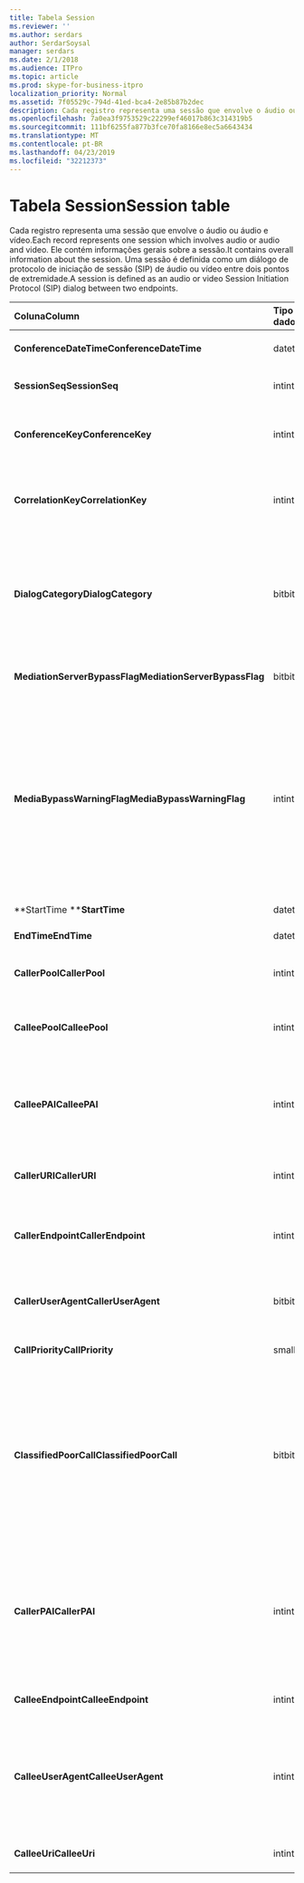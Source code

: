 ```yaml
---
title: Tabela Session
ms.reviewer: ''
ms.author: serdars
author: SerdarSoysal
manager: serdars
ms.date: 2/1/2018
ms.audience: ITPro
ms.topic: article
ms.prod: skype-for-business-itpro
localization_priority: Normal
ms.assetid: 7f05529c-794d-41ed-bca4-2e85b87b2dec
description: Cada registro representa uma sessão que envolve o áudio ou áudio e vídeo. Ele contém informações gerais sobre a sessão. Uma sessão é definida como um diálogo de protocolo de iniciação de sessão (SIP) de áudio ou vídeo entre dois pontos de extremidade.
ms.openlocfilehash: 7a0ea3f9753529c22299ef46017b863c314319b5
ms.sourcegitcommit: 111bf6255fa877b3fce70fa8166e8ec5a6643434
ms.translationtype: MT
ms.contentlocale: pt-BR
ms.lasthandoff: 04/23/2019
ms.locfileid: "32212373"
---
```

# <a name="session-table"></a><span data-ttu-id="9d25c-105">Tabela Session</span><span class="sxs-lookup"><span data-stu-id="9d25c-105">Session table</span></span>
 
<span data-ttu-id="9d25c-106">Cada registro representa uma sessão que envolve o áudio ou áudio e vídeo.</span><span class="sxs-lookup"><span data-stu-id="9d25c-106">Each record represents one session which involves audio or audio and video.</span></span> <span data-ttu-id="9d25c-107">Ele contém informações gerais sobre a sessão.</span><span class="sxs-lookup"><span data-stu-id="9d25c-107">It contains overall information about the session.</span></span> <span data-ttu-id="9d25c-108">Uma sessão é definida como um diálogo de protocolo de iniciação de sessão (SIP) de áudio ou vídeo entre dois pontos de extremidade.</span><span class="sxs-lookup"><span data-stu-id="9d25c-108">A session is defined as an audio or video Session Initiation Protocol (SIP) dialog between two endpoints.</span></span>
  
|<span data-ttu-id="9d25c-109">**Coluna**</span><span class="sxs-lookup"><span data-stu-id="9d25c-109">**Column**</span></span>|<span data-ttu-id="9d25c-110">**Tipo de dados**</span><span class="sxs-lookup"><span data-stu-id="9d25c-110">**Data Type**</span></span>|<span data-ttu-id="9d25c-111">**Chave/índice**</span><span class="sxs-lookup"><span data-stu-id="9d25c-111">**Key/Index**</span></span>|<span data-ttu-id="9d25c-112">**Detalhes**</span><span class="sxs-lookup"><span data-stu-id="9d25c-112">**Details**</span></span>|
|:-----|:-----|:-----|:-----|
|<span data-ttu-id="9d25c-113">**ConferenceDateTime**</span><span class="sxs-lookup"><span data-stu-id="9d25c-113">**ConferenceDateTime**</span></span> <br/> |<span data-ttu-id="9d25c-114">datetime</span><span class="sxs-lookup"><span data-stu-id="9d25c-114">datetime</span></span>  <br/> |<span data-ttu-id="9d25c-115">Primária</span><span class="sxs-lookup"><span data-stu-id="9d25c-115">Primary</span></span>  <br/> |<span data-ttu-id="9d25c-116">Referenciado pela [Dialog table](dialog.md).</span><span class="sxs-lookup"><span data-stu-id="9d25c-116">Referenced from the [Dialog table](dialog.md).</span></span>  <br/> |
|<span data-ttu-id="9d25c-117">**SessionSeq**</span><span class="sxs-lookup"><span data-stu-id="9d25c-117">**SessionSeq**</span></span> <br/> |<span data-ttu-id="9d25c-118">int</span><span class="sxs-lookup"><span data-stu-id="9d25c-118">int</span></span>  <br/> |<span data-ttu-id="9d25c-119">Primária</span><span class="sxs-lookup"><span data-stu-id="9d25c-119">Primary</span></span>  <br/> |<span data-ttu-id="9d25c-120">Referenciado pela [Dialog table](dialog.md).</span><span class="sxs-lookup"><span data-stu-id="9d25c-120">Referenced from the [Dialog table](dialog.md).</span></span>  <br/> |
|<span data-ttu-id="9d25c-121">**ConferenceKey**</span><span class="sxs-lookup"><span data-stu-id="9d25c-121">**ConferenceKey**</span></span> <br/> |<span data-ttu-id="9d25c-122">int</span><span class="sxs-lookup"><span data-stu-id="9d25c-122">int</span></span>  <br/> |<span data-ttu-id="9d25c-123">Externa</span><span class="sxs-lookup"><span data-stu-id="9d25c-123">Foreign</span></span>  <br/> |<span data-ttu-id="9d25c-124">Chave de conferência.</span><span class="sxs-lookup"><span data-stu-id="9d25c-124">Conference key.</span></span> <span data-ttu-id="9d25c-125">Referenciado da [tabela de conferência](conference.md).</span><span class="sxs-lookup"><span data-stu-id="9d25c-125">Referenced from the [Conference table](conference.md).</span></span>  <br/> |
|<span data-ttu-id="9d25c-126">**CorrelationKey**</span><span class="sxs-lookup"><span data-stu-id="9d25c-126">**CorrelationKey**</span></span> <br/> |<span data-ttu-id="9d25c-127">int</span><span class="sxs-lookup"><span data-stu-id="9d25c-127">int</span></span>  <br/> |<span data-ttu-id="9d25c-128">Externa</span><span class="sxs-lookup"><span data-stu-id="9d25c-128">Foreign</span></span>  <br/> |<span data-ttu-id="9d25c-129">Chave de correlação.</span><span class="sxs-lookup"><span data-stu-id="9d25c-129">Correlation key.</span></span> <span data-ttu-id="9d25c-130">Referenciado da [tabela SessionCorrelation](sessioncorrelation.md).</span><span class="sxs-lookup"><span data-stu-id="9d25c-130">Referenced from the [SessionCorrelation table](sessioncorrelation.md).</span></span>  <br/> |
|<span data-ttu-id="9d25c-131">**DialogCategory**</span><span class="sxs-lookup"><span data-stu-id="9d25c-131">**DialogCategory**</span></span> <br/> |<span data-ttu-id="9d25c-132">bit</span><span class="sxs-lookup"><span data-stu-id="9d25c-132">bit</span></span>  <br/> | <br/> |<span data-ttu-id="9d25c-133">Categoria do diálogo; 0 é Skype para Business Server para a perna do servidor de mediação; 1 é o servidor de mediação para o trecho de gateway PSTN.</span><span class="sxs-lookup"><span data-stu-id="9d25c-133">Dialog category; 0 is Skype for Business Server to Mediation Server leg; 1 is Mediation Server to PSTN gateway leg.</span></span>  <br/> |
|<span data-ttu-id="9d25c-134">**MediationServerBypassFlag**</span><span class="sxs-lookup"><span data-stu-id="9d25c-134">**MediationServerBypassFlag**</span></span> <br/> |<span data-ttu-id="9d25c-135">bit</span><span class="sxs-lookup"><span data-stu-id="9d25c-135">bit</span></span>  <br/> ||<span data-ttu-id="9d25c-136">Sinalizador que indica se a chamada foi ignorada ou não.</span><span class="sxs-lookup"><span data-stu-id="9d25c-136">Flag indicating if the call was bypassed or not.</span></span>  <br/> |
|<span data-ttu-id="9d25c-137">**MediaBypassWarningFlag**</span><span class="sxs-lookup"><span data-stu-id="9d25c-137">**MediaBypassWarningFlag**</span></span> <br/> |<span data-ttu-id="9d25c-138">int</span><span class="sxs-lookup"><span data-stu-id="9d25c-138">int</span></span>  <br/> ||<span data-ttu-id="9d25c-139">Este campo, se presente, indica por que uma chamada não foi ignorada, mesmo se o desvio de correspondem de IDs.</span><span class="sxs-lookup"><span data-stu-id="9d25c-139">This field, if present, indicates why a call was not bypassed even if the bypass IDs matched.</span></span> <span data-ttu-id="9d25c-140">Skype para Business Server, somente um valor é definido.</span><span class="sxs-lookup"><span data-stu-id="9d25c-140">For Skype for Business Server, only one value is defined.</span></span>  <br/> <span data-ttu-id="9d25c-141">0x0001 - ID de desvio desconhecida adaptador de rede padrão.</span><span class="sxs-lookup"><span data-stu-id="9d25c-141">0x0001 - Unknown bypass ID for Default network adapter.</span></span>  <br/> |
|<span data-ttu-id="9d25c-142">**StartTime **</span><span class="sxs-lookup"><span data-stu-id="9d25c-142">**StartTime**</span></span> <br/> |<span data-ttu-id="9d25c-143">datetime</span><span class="sxs-lookup"><span data-stu-id="9d25c-143">datetime</span></span>  <br/> | <br/> |<span data-ttu-id="9d25c-144">Hora de início da chamada.</span><span class="sxs-lookup"><span data-stu-id="9d25c-144">Call start time.</span></span>  <br/> |
|<span data-ttu-id="9d25c-145">**EndTime**</span><span class="sxs-lookup"><span data-stu-id="9d25c-145">**EndTime**</span></span> <br/> |<span data-ttu-id="9d25c-146">datetime</span><span class="sxs-lookup"><span data-stu-id="9d25c-146">datetime</span></span>  <br/> | <br/> |<span data-ttu-id="9d25c-147">Hora de término da chamada.</span><span class="sxs-lookup"><span data-stu-id="9d25c-147">Call end time.</span></span>  <br/> |
|<span data-ttu-id="9d25c-148">**CallerPool**</span><span class="sxs-lookup"><span data-stu-id="9d25c-148">**CallerPool**</span></span> <br/> |<span data-ttu-id="9d25c-149">int</span><span class="sxs-lookup"><span data-stu-id="9d25c-149">int</span></span>  <br/> |<span data-ttu-id="9d25c-150">Externa</span><span class="sxs-lookup"><span data-stu-id="9d25c-150">Foreign</span></span>  <br/> |<span data-ttu-id="9d25c-151">O pool do chamador.</span><span class="sxs-lookup"><span data-stu-id="9d25c-151">The pool of the caller.</span></span> <span data-ttu-id="9d25c-152">Referenciado da [tabela de Pool](pool.md).</span><span class="sxs-lookup"><span data-stu-id="9d25c-152">Referenced from the [Pool table](pool.md).</span></span>  <br/> |
|<span data-ttu-id="9d25c-153">**CalleePool**</span><span class="sxs-lookup"><span data-stu-id="9d25c-153">**CalleePool**</span></span> <br/> |<span data-ttu-id="9d25c-154">int</span><span class="sxs-lookup"><span data-stu-id="9d25c-154">int</span></span>  <br/> |<span data-ttu-id="9d25c-155">Externa</span><span class="sxs-lookup"><span data-stu-id="9d25c-155">Foreign</span></span>  <br/> |<span data-ttu-id="9d25c-156">O pool do receptor da chamada.</span><span class="sxs-lookup"><span data-stu-id="9d25c-156">The pool of the call receiver.</span></span> <span data-ttu-id="9d25c-157">Referenciado da [tabela de Pool](pool.md).</span><span class="sxs-lookup"><span data-stu-id="9d25c-157">Referenced from the [Pool table](pool.md).</span></span>  <br/> |
|<span data-ttu-id="9d25c-158">**CalleePAI**</span><span class="sxs-lookup"><span data-stu-id="9d25c-158">**CalleePAI**</span></span> <br/> |<span data-ttu-id="9d25c-159">int</span><span class="sxs-lookup"><span data-stu-id="9d25c-159">int</span></span>  <br/> |<span data-ttu-id="9d25c-160">Externa</span><span class="sxs-lookup"><span data-stu-id="9d25c-160">Foreign</span></span>  <br/> |<span data-ttu-id="9d25c-161">URI do SIP na SIP declarada p identidade (PAI) do ponto de extremidade de recepção.</span><span class="sxs-lookup"><span data-stu-id="9d25c-161">SIP URI in the SIP p-asserted identity (PAI) of the receiving endpoint.</span></span> <span data-ttu-id="9d25c-162">Referenciado da [tabela do usuário](user-0.md).</span><span class="sxs-lookup"><span data-stu-id="9d25c-162">Referenced from the [User table](user-0.md).</span></span>  <br/> |
|<span data-ttu-id="9d25c-163">**CallerURI**</span><span class="sxs-lookup"><span data-stu-id="9d25c-163">**CallerURI**</span></span> <br/> |<span data-ttu-id="9d25c-164">int</span><span class="sxs-lookup"><span data-stu-id="9d25c-164">int</span></span>  <br/> |<span data-ttu-id="9d25c-165">Externa</span><span class="sxs-lookup"><span data-stu-id="9d25c-165">Foreign</span></span>  <br/> |<span data-ttu-id="9d25c-166">URI do chamador.</span><span class="sxs-lookup"><span data-stu-id="9d25c-166">Caller's URI.</span></span> <span data-ttu-id="9d25c-167">Referenciado da [tabela do usuário](user-0.md).</span><span class="sxs-lookup"><span data-stu-id="9d25c-167">Referenced from the [User table](user-0.md).</span></span>  <br/> |
|<span data-ttu-id="9d25c-168">**CallerEndpoint**</span><span class="sxs-lookup"><span data-stu-id="9d25c-168">**CallerEndpoint**</span></span> <br/> |<span data-ttu-id="9d25c-169">int</span><span class="sxs-lookup"><span data-stu-id="9d25c-169">int</span></span>  <br/> |<span data-ttu-id="9d25c-170">Externa</span><span class="sxs-lookup"><span data-stu-id="9d25c-170">Foreign</span></span>  <br/> |<span data-ttu-id="9d25c-171">Ponto de extremidade do chamador.</span><span class="sxs-lookup"><span data-stu-id="9d25c-171">Caller's endpoint.</span></span> <span data-ttu-id="9d25c-172">Referenciado da [tabela de ponto de extremidade](endpoint.md).</span><span class="sxs-lookup"><span data-stu-id="9d25c-172">Referenced from the [Endpoint table](endpoint.md).</span></span>  <br/> |
|<span data-ttu-id="9d25c-173">**CallerUserAgent**</span><span class="sxs-lookup"><span data-stu-id="9d25c-173">**CallerUserAgent**</span></span> <br/> |<span data-ttu-id="9d25c-174">bit</span><span class="sxs-lookup"><span data-stu-id="9d25c-174">bit</span></span>  <br/> |<span data-ttu-id="9d25c-175">Externa</span><span class="sxs-lookup"><span data-stu-id="9d25c-175">Foreign</span></span>  <br/> |<span data-ttu-id="9d25c-176">Agente de usuário do chamador.</span><span class="sxs-lookup"><span data-stu-id="9d25c-176">Caller's user agent.</span></span> <span data-ttu-id="9d25c-177">Referenciado da [tabela UserAgent](useragent.md).</span><span class="sxs-lookup"><span data-stu-id="9d25c-177">Referenced from the [UserAgent table](useragent.md).</span></span>  <br/> |
|<span data-ttu-id="9d25c-178">**CallPriority**</span><span class="sxs-lookup"><span data-stu-id="9d25c-178">**CallPriority**</span></span> <br/> |<span data-ttu-id="9d25c-179">smallint</span><span class="sxs-lookup"><span data-stu-id="9d25c-179">smallint</span></span>  <br/> ||<span data-ttu-id="9d25c-180">A prioridade desta chamada.</span><span class="sxs-lookup"><span data-stu-id="9d25c-180">The priority of this call.</span></span>  <br/> |
|<span data-ttu-id="9d25c-181">**ClassifiedPoorCall**</span><span class="sxs-lookup"><span data-stu-id="9d25c-181">**ClassifiedPoorCall**</span></span> <br/> |<span data-ttu-id="9d25c-182">bit</span><span class="sxs-lookup"><span data-stu-id="9d25c-182">bit</span></span>  <br/> ||<span data-ttu-id="9d25c-183">Esta coluna foi preterida e não é usada no Skype para Business Server.</span><span class="sxs-lookup"><span data-stu-id="9d25c-183">This column has been deprecated and is not used in Skype for Business Server.</span></span> <span data-ttu-id="9d25c-184">Em vez disso, essa informação é relatada em um bases de linha-media.</span><span class="sxs-lookup"><span data-stu-id="9d25c-184">Instead, this information is reported on a per-media line bases.</span></span> <span data-ttu-id="9d25c-185">Consulte a [tabela MediaLine](medialine-0.md) para obter mais informações.</span><span class="sxs-lookup"><span data-stu-id="9d25c-185">Refer to the [MediaLine table](medialine-0.md) for more information.</span></span> <br/> |
|<span data-ttu-id="9d25c-186">**CallerPAI**</span><span class="sxs-lookup"><span data-stu-id="9d25c-186">**CallerPAI**</span></span> <br/> |<span data-ttu-id="9d25c-187">int</span><span class="sxs-lookup"><span data-stu-id="9d25c-187">int</span></span>  <br/> |<span data-ttu-id="9d25c-188">Externa</span><span class="sxs-lookup"><span data-stu-id="9d25c-188">Foreign</span></span>  <br/> |<span data-ttu-id="9d25c-189">P-Asserted-Identity do usuário que fez a chamada.</span><span class="sxs-lookup"><span data-stu-id="9d25c-189">P-Asserted-Identity of the user who placed the call.</span></span> <span data-ttu-id="9d25c-190">P-Asserted-Identity (PAI) é usado para transmitir a verdadeira identidade do usuário que fez a chamada.</span><span class="sxs-lookup"><span data-stu-id="9d25c-190">The P-Asserted-Identity (PAI) is used to convey the true identity of the user who placed the call.</span></span>  <br/> |
|<span data-ttu-id="9d25c-191">**CalleeEndpoint**</span><span class="sxs-lookup"><span data-stu-id="9d25c-191">**CalleeEndpoint**</span></span> <br/> |<span data-ttu-id="9d25c-192">int</span><span class="sxs-lookup"><span data-stu-id="9d25c-192">int</span></span>  <br/> |<span data-ttu-id="9d25c-193">Externa</span><span class="sxs-lookup"><span data-stu-id="9d25c-193">Foreign</span></span>  <br/> |<span data-ttu-id="9d25c-194">Ponto de extremidade que recebeu a chamada.</span><span class="sxs-lookup"><span data-stu-id="9d25c-194">Endpoint that received the call.</span></span>  <br/> |
|<span data-ttu-id="9d25c-195">**CalleeUserAgent**</span><span class="sxs-lookup"><span data-stu-id="9d25c-195">**CalleeUserAgent**</span></span> <br/> |<span data-ttu-id="9d25c-196">int</span><span class="sxs-lookup"><span data-stu-id="9d25c-196">int</span></span>  <br/> |<span data-ttu-id="9d25c-197">Externa</span><span class="sxs-lookup"><span data-stu-id="9d25c-197">Foreign</span></span>  <br/> |<span data-ttu-id="9d25c-198">Agente de usuário empregado pelo usuário que recebeu a chamada.</span><span class="sxs-lookup"><span data-stu-id="9d25c-198">User agent employed by the user who received the call.</span></span> <span data-ttu-id="9d25c-199">Agentes de usuário representam um dispositivo de ponto de extremidade do cliente.</span><span class="sxs-lookup"><span data-stu-id="9d25c-199">User agents represent the client endpoint device.</span></span>  <br/> |
|<span data-ttu-id="9d25c-200">**CalleeUri**</span><span class="sxs-lookup"><span data-stu-id="9d25c-200">**CalleeUri**</span></span> <br/> |<span data-ttu-id="9d25c-201">int</span><span class="sxs-lookup"><span data-stu-id="9d25c-201">int</span></span>  <br/> |<span data-ttu-id="9d25c-202">Externa</span><span class="sxs-lookup"><span data-stu-id="9d25c-202">Foreign</span></span>  <br/> |<span data-ttu-id="9d25c-203">URI do SIP do usuário que recebeu a chamada.</span><span class="sxs-lookup"><span data-stu-id="9d25c-203">SIP URI of the user who received the call.</span></span>  <br/> |
   

